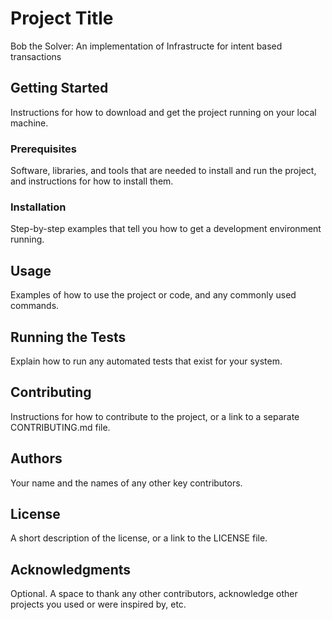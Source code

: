 # Project Title

Bob the Solver: An implementation of Infrastructe for intent based transactions

## Getting Started

Instructions for how to download and get the project running on your local machine.

### Prerequisites

Software, libraries, and tools that are needed to install and run the project, and instructions for how to install them.

### Installation

Step-by-step examples that tell you how to get a development environment running.

## Usage

Examples of how to use the project or code, and any commonly used commands.

## Running the Tests

Explain how to run any automated tests that exist for your system.

## Contributing

Instructions for how to contribute to the project, or a link to a separate CONTRIBUTING.md file.

## Authors

Your name and the names of any other key contributors.

## License

A short description of the license, or a link to the LICENSE file. 

## Acknowledgments

Optional. A space to thank any other contributors, acknowledge other projects you used or were inspired by, etc.

